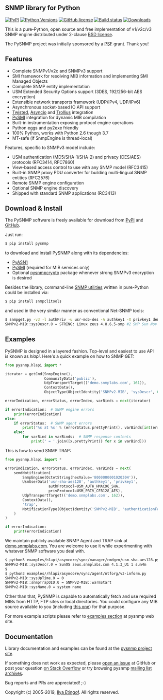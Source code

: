
SNMP library for Python
-----------------------
[![PyPI](https://img.shields.io/pypi/v/pysnmp.svg?maxAge=2592000)](https://pypi.org/project/pysnmp/)
[![Python Versions](https://img.shields.io/pypi/pyversions/pysnmp.svg)](https://pypi.org/project/pysnmp/)
[![GitHub license](https://img.shields.io/badge/license-BSD-blue.svg)](https://raw.githubusercontent.com/etingof/pysnmp/master/LICENSE.rst)
[![Build status](https://travis-ci.org/etingof/pysnmp.svg?branch=master)](https://travis-ci.org/etingof/pysnmp)
[![Downloads](https://img.shields.io/pypi/dm/pysnmp.svg)](https://pypi.org/project/pysnmp/)

This is a pure-Python, open source and free implementation of v1/v2c/v3
SNMP engine distributed under 2-clause [BSD license](http://snmplabs.com/pysnmp/license.html).

The PySNMP project was initially sponsored by a [PSF](http://www.python.org/psf/) grant.
Thank you!

Features
--------

* Complete SNMPv1/v2c and SNMPv3 support
* SMI framework for resolving MIB information and implementing SMI
  Managed Objects
* Complete SNMP entity implementation
* USM Extended Security Options support (3DES, 192/256-bit AES encryption)
* Extensible network transports framework (UDP/IPv4, UDP/IPv6)
* Asynchronous socket-based IO API support
* [Twisted](http://twistedmatrix.com), [Asyncio](https://docs.python.org/3/library/asyncio.html)
  and [Trollius](http://trollius.readthedocs.org/index.html) integration
* [PySMI](http://snmplabs.com/pysmi/) integration for dynamic MIB compilation
* Built-in instrumentation exposing protocol engine operations
* Python eggs and py2exe friendly
* 100% Python, works with Python 2.6 though 3.7
* MT-safe (if SnmpEngine is thread-local)

Features, specific to SNMPv3 model include:

* USM authentication (MD5/SHA-1/SHA-2) and privacy (DES/AES) protocols (RFC3414, RFC7860)
* View-based access control to use with any SNMP model (RFC3415)
* Built-in SNMP proxy PDU converter for building multi-lingual
  SNMP entities (RFC2576)
* Remote SNMP engine configuration
* Optional SNMP engine discovery
* Shipped with standard SNMP applications (RC3413)


Download & Install
------------------

The PySNMP software is freely available for download from [PyPI](https://pypi.org/project/pysnmp/)
and [GitHub](https://github.com/etingof/pysnmp.git).

Just run:

```bash
$ pip install pysnmp
```
    
to download and install PySNMP along with its dependencies:

* [PyASN1](http://snmplabs.com/pyasn1/)
* [PySMI](http://snmplabs.com/pysmi/) (required for MIB services only)
* Optional [pysnmpcrypto](https://github.com/etingof/pysnmpcrypto) package
  whenever strong SNMPv3 encryption is desired

Besides the library, command-line [SNMP utilities](https://github.com/etingof/snmpclitools)
written in pure-Python could be installed via:

```bash
$ pip install snmpclitools
```
    
and used in the very similar manner as conventional Net-SNMP tools:

```bash
$ snmpget.py -v3 -l authPriv -u usr-md5-des -A authkey1 -X privkey1 demo.snmplabs.com sysDescr.0
SNMPv2-MIB::sysDescr.0 = STRING: Linux zeus 4.8.6.5-smp #2 SMP Sun Nov 13 14:58:11 CDT 2016 i686
```
    
Examples
--------

PySNMP is designed in a layered fashion. Top-level and easiest to use API is known as
*hlapi*. Here's a quick example on how to SNMP GET:

```python
from pysnmp.hlapi import *

iterator = getCmd(SnmpEngine(),
                  CommunityData('public'),
                  UdpTransportTarget(('demo.snmplabs.com', 161)),
                  ContextData(),
                  ObjectType(ObjectIdentity('SNMPv2-MIB', 'sysDescr', 0)))

errorIndication, errorStatus, errorIndex, varBinds = next(iterator)

if errorIndication:  # SNMP engine errors
    print(errorIndication)
else:
    if errorStatus:  # SNMP agent errors
        print('%s at %s' % (errorStatus.prettyPrint(), varBinds[int(errorIndex)-1] if errorIndex else '?'))
    else:
        for varBind in varBinds:  # SNMP response contents
            print(' = '.join([x.prettyPrint() for x in varBind]))
```

This is how to send SNMP TRAP:

```python
from pysnmp.hlapi import *

errorIndication, errorStatus, errorIndex, varBinds = next(
    sendNotification(
        SnmpEngine(OctetString(hexValue='8000000001020304')),
        UsmUserData('usr-sha-aes128', 'authkey1', 'privkey1',
                    authProtocol=USM_AUTH_HMAC96_SHA,
                    privProtocol=USM_PRIV_CFB128_AES),
        UdpTransportTarget(('demo.snmplabs.com', 162)),
        ContextData(),
        'trap',
        NotificationType(ObjectIdentity('SNMPv2-MIB', 'authenticationFailure'))
    )
)

if errorIndication:
    print(errorIndication)
```

We maintain publicly available SNMP Agent and TRAP sink at 
[demo.snmplabs.com](http://snmplabs.com/snmpsim/public-snmp-agent-simulator.html). You are
welcome to use it while experimenting with whatever SNMP software you deal with.

```bash
$ python3 examples/hlapi/asyncore/sync/manager/cmdgen/usm-sha-aes128.py
SNMPv2-MIB::sysDescr.0 = SunOS zeus.snmplabs.com 4.1.3_U1 1 sun4m
$
$ python3 examples//hlapi/asyncore/sync/agent/ntforg/v3-inform.py
SNMPv2-MIB::sysUpTime.0 = 0
SNMPv2-MIB::snmpTrapOID.0 = SNMPv2-MIB::warmStart
SNMPv2-MIB::sysName.0 = system name
```
    
Other than that, PySNMP is capable to automatically fetch and use required MIBs from HTTP, FTP sites
or local directories. You could configure any MIB source available to you (including
[this one](http://mibs.snmplabs.com/asn1/)) for that purpose.

For more example scripts please refer to [examples section](http://snmplabs.com/pysnmp/examples/contents.html#high-level-snmp)
at pysnmp web site.

Documentation
-------------

Library documentation and examples can be found at the [pysnmp project site](http://snmplabs.com/pysnmp/).

If something does not work as expected, please
[open an issue](https://github.com/etingof/pysnmp/issues) at GitHub or
post your question [on Stack Overflow](http://stackoverflow.com/questions/ask)
or try browsing pysnmp 
[mailing list archives](https://sourceforge.net/p/pysnmp/mailman/pysnmp-users/).

Bug reports and PRs are appreciated! ;-)

Copyright (c) 2005-2019, [Ilya Etingof](mailto:etingof@gmail.com). All rights reserved.
